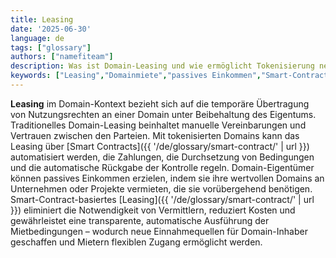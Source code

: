 ```yaml
---
title: Leasing
date: '2025-06-30'
language: de
tags: ["glossary"]
authors: ["namefiteam"]
description: Was ist Domain-Leasing und wie ermöglicht Tokenisierung neue Leasing-Modelle?
keywords: ["Leasing","Domainmiete","passives Einkommen","Smart-Contract-Leasing","automatisierte Zahlungen"]
---
```


**Leasing** im Domain-Kontext bezieht sich auf die temporäre Übertragung von Nutzungsrechten an einer Domain unter Beibehaltung des Eigentums. Traditionelles Domain-Leasing beinhaltet manuelle Vereinbarungen und Vertrauen zwischen den Parteien. Mit tokenisierten Domains kann das Leasing über [Smart Contracts]({{ '/de/glossary/smart-contract/' | url }}) automatisiert werden, die Zahlungen, die Durchsetzung von Bedingungen und die automatische Rückgabe der Kontrolle regeln. Domain-Eigentümer können passives Einkommen erzielen, indem sie ihre wertvollen Domains an Unternehmen oder Projekte vermieten, die sie vorübergehend benötigen. Smart-Contract-basiertes [Leasing]({{ '/de/glossary/smart-contract/' | url }}) eliminiert die Notwendigkeit von Vermittlern, reduziert Kosten und gewährleistet eine transparente, automatische Ausführung der Mietbedingungen – wodurch neue Einnahmequellen für Domain-Inhaber geschaffen und Mietern flexiblen Zugang ermöglicht werden.